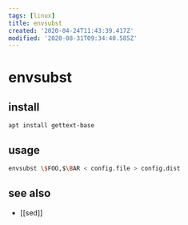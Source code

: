 ```yaml
---
tags: [linux]
title: envsubst
created: '2020-04-24T11:43:39.417Z'
modified: '2020-08-31T09:34:40.585Z'
---
```


# envsubst

## install
`apt install gettext-base`
## usage
```sh
envsubst \$FOO,$\BAR < config.file > config.dist
```
## see also
- [[sed]]

